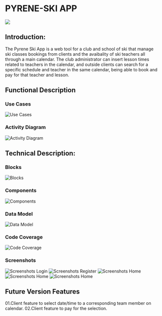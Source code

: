 # PYRENE-SKI APP

![](images/skiordie.gif)

## Introduction:

The Pyrene Ski App is a web tool for a club and school of ski that manage ski classes bookings from clients and the avaibality of ski teachers all through a main calendar. The club administrator can insert lesson times related to teachers in the calendar, and outside clients can search for a specific schedule and teacher in the same calendar, being able to book and pay for that teacher and lesson.


## Functional Description

### Use Cases

![Use Cases](images/ps-usecases_ver0.png)

### Activity Diagram

![Activity Diagram](images/ps-activity-diagram.png)


## Technical Description:

### Blocks

![Blocks](images/ps-block-diagram.png)

### Components

![Components](images/ps-components-diagram.png)

### Data Model

![Data Model](images/ps-data-model.png)

### Code Coverage

![Code Coverage](images/coverage.png)

### Screenshots

![Screenshots Login](images/PS_mockup_landing_register.png)
![Screenshots Register](images/PS_mockup_login_lessonlist.png)
![Screenshots Home](images/PS_mockup_team_teamcreate.png)
![Screenshots Home](images/PS_mockup_removeteam_addlesson.png)
![Screenshots Home](images/PS_mockup_delete_lesson.png)

## Future Version Features

01.Client feature to select date/time to a corresponding team member on calendar.
02.Client feature to pay for the selection. 